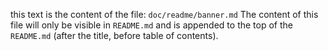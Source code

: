 this text is the content of the file: `doc/readme/banner.md`  The content of this file will only be visible in `README.md` and is appended to the top of the `README.md` (after the title, before table of contents).
